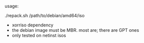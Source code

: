 usage:

./repack.sh /path/to/debian/amd64/iso

- xorriso dependency
- the debian image must be MBR. most are; there are GPT ones
- only tested on netinst isos
